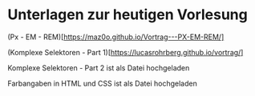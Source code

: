 # Unterlagen zur heutigen Vorlesung

(Px - EM - REM)[https://maz0o.github.io/Vortrag---PX-EM-REM/]

(Komplexe Selektoren - Part 1)[https://lucasrohrberg.github.io/vortrag/]

Komplexe Selektoren - Part 2 ist als Datei hochgeladen

Farbangaben in HTML und CSS ist als Datei hochgeladen
